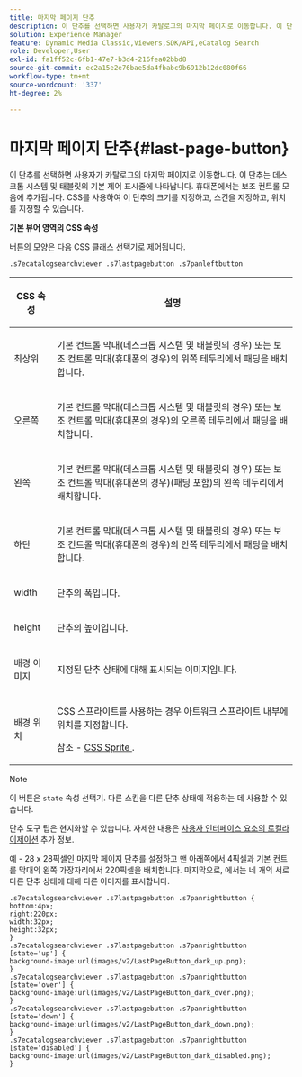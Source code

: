```yaml
---
title: 마지막 페이지 단추
description: 이 단추를 선택하면 사용자가 카탈로그의 마지막 페이지로 이동합니다. 이 단추는 데스크톱 시스템 및 태블릿의 기본 제어 표시줄에 나타납니다. 휴대폰에서는 보조 컨트롤 모음에 추가됩니다. CSS를 사용하여 이 단추의 크기를 지정하고, 스킨을 지정하고, 위치를 지정할 수 있습니다.
solution: Experience Manager
feature: Dynamic Media Classic,Viewers,SDK/API,eCatalog Search
role: Developer,User
exl-id: fa1ff52c-6fb1-47e7-b3d4-216fea02bbd8
source-git-commit: ec2a15e2e76bae5da4fbabc9b6912b12dc080f66
workflow-type: tm+mt
source-wordcount: '337'
ht-degree: 2%

---
```


# 마지막 페이지 단추{#last-page-button}

이 단추를 선택하면 사용자가 카탈로그의 마지막 페이지로 이동합니다. 이 단추는 데스크톱 시스템 및 태블릿의 기본 제어 표시줄에 나타납니다. 휴대폰에서는 보조 컨트롤 모음에 추가됩니다. CSS를 사용하여 이 단추의 크기를 지정하고, 스킨을 지정하고, 위치를 지정할 수 있습니다.

<!--<a id="section_6C008EE11212461FA744F2540D38C295"></a>-->

**기본 뷰어 영역의 CSS 속성**

버튼의 모양은 다음 CSS 클래스 선택기로 제어됩니다.

`.s7ecatalogsearchviewer .s7lastpagebutton .s7panleftbutton`

<table id="table_94EE3F5BBE4547C0B4943471CEE7EDE4"> 
 <thead> 
  <tr> 
   <th colname="col1" class="entry"> <p> CSS 속성 </p> </th> 
   <th colname="col2" class="entry"> <p>설명 </p> </th> 
  </tr> 
 </thead>
 <tbody> 
  <tr> 
   <td colname="col1"> <p> <span class="codeph"> 최상위 </span> </p> </td> 
   <td colname="col2"> <p>기본 컨트롤 막대(데스크톱 시스템 및 태블릿의 경우) 또는 보조 컨트롤 막대(휴대폰의 경우)의 위쪽 테두리에서 패딩을 배치합니다. </p> </td> 
  </tr> 
  <tr> 
   <td colname="col1"> <p> <span class="codeph"> 오른쪽 </span> </p> </td> 
   <td colname="col2"> <p>기본 컨트롤 막대(데스크톱 시스템 및 태블릿의 경우) 또는 보조 컨트롤 막대(휴대폰의 경우)의 오른쪽 테두리에서 패딩을 배치합니다. </p> </td> 
  </tr> 
  <tr> 
   <td colname="col1"> <p> <span class="codeph"> 왼쪽 </span> </p> </td> 
   <td colname="col2"> <p>기본 컨트롤 막대(데스크톱 시스템 및 태블릿의 경우) 또는 보조 컨트롤 막대(휴대폰의 경우)(패딩 포함)의 왼쪽 테두리에서 배치합니다. </p> </td> 
  </tr> 
  <tr> 
   <td colname="col1"> <p> <span class="codeph"> 하단 </span> </p> </td> 
   <td colname="col2"> <p>기본 컨트롤 막대(데스크톱 시스템 및 태블릿의 경우) 또는 보조 컨트롤 막대(휴대폰의 경우)의 안쪽 테두리에서 패딩을 배치합니다. </p> </td> 
  </tr> 
  <tr> 
   <td colname="col1"> <p> <span class="codeph"> width </span> </p> </td> 
   <td colname="col2"> <p>단추의 폭입니다. </p> </td> 
  </tr> 
  <tr> 
   <td colname="col1"> <p> <span class="codeph"> height </span> </p> </td> 
   <td colname="col2"> <p>단추의 높이입니다. </p> </td> 
  </tr> 
  <tr> 
   <td colname="col1"> <p> <span class="codeph"> 배경 이미지 </span> </p> </td> 
   <td colname="col2"> <p>지정된 단추 상태에 대해 표시되는 이미지입니다. </p> </td> 
  </tr> 
  <tr> 
   <td colname="col1"> <p> <span class="codeph"> 배경 위치 </span> </p> </td> 
   <td colname="col2"> <p> CSS 스프라이트를 사용하는 경우 아트워크 스프라이트 내부에 위치를 지정합니다. </p> <p>참조 - <a href="../../../c-html5-s7-aem-asset-viewers/c-html5-ecatsearch-viewer-about/c-html5-ecatsearch-viewer-customizingviewer/c-html5-ecatsearch-viewer-customizingviewer.md#section-9d570f95eb2443aca74c1b02f6e89aff" format="dita" scope="local"> CSS Sprite </a>. </p> </td> 
  </tr> 
 </tbody> 
</table>

>[!NOTE]
>
>이 버튼은 `state` 속성 선택기. 다른 스킨을 다른 단추 상태에 적용하는 데 사용할 수 있습니다.

단추 도구 팁은 현지화할 수 있습니다. 자세한 내용은 [사용자 인터페이스 요소의 로컬라이제이션](../../../c-html5-s7-aem-asset-viewers/c-html5-ecatsearch-viewer-about/c-html5-ecatsearch-viewer-localization.md#concept-cbfc39344c494eb7b9f6a272cff0cc74) 추가 정보.

예 - 28 x 28픽셀인 마지막 페이지 단추를 설정하고 맨 아래쪽에서 4픽셀과 기본 컨트롤 막대의 왼쪽 가장자리에서 220픽셀을 배치합니다. 마지막으로, 에서는 네 개의 서로 다른 단추 상태에 대해 다른 이미지를 표시합니다.

```
.s7ecatalogsearchviewer .s7lastpagebutton .s7panrightbutton { 
bottom:4px; 
right:220px; 
width:32px; 
height:32px; 
} 
.s7ecatalogsearchviewer .s7lastpagebutton .s7panrightbutton [state='up'] { 
background-image:url(images/v2/LastPageButton_dark_up.png); 
} 
.s7ecatalogsearchviewer .s7lastpagebutton .s7panrightbutton [state='over'] {  
background-image:url(images/v2/LastPageButton_dark_over.png); 
} 
.s7ecatalogsearchviewer .s7lastpagebutton .s7panrightbutton [state='down'] {  
background-image:url(images/v2/LastPageButton_dark_down.png); 
} 
.s7ecatalogsearchviewer .s7lastpagebutton .s7panrightbutton [state='disabled'] { 
background-image:url(images/v2/LastPageButton_dark_disabled.png); 
}
```
